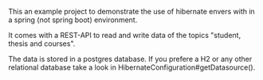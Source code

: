 This an example project to demonstrate the use of hibernate envers with in a spring (not spring boot) environment.

It comes with a REST-API to read and write data of the topics "student, thesis and courses".

The data is stored in a postgres database. If you prefere a H2 or any other relational database take a look in 
HibernateConfiguration#getDatasource().

  